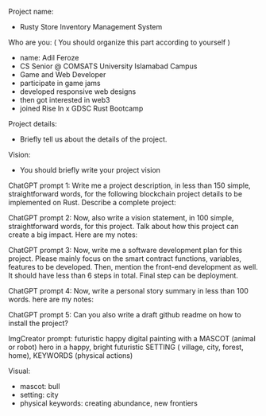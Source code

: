 Project name:
- Rusty Store Inventory Management System

Who are you: ( You should organize this part according to yourself )
- name: Adil Feroze
- CS Senior @ COMSATS University Islamabad Campus
- Game and Web Developer
- participate in game jams
- developed responsive web designs
- then got interested in web3
- joined Rise In x GDSC Rust Bootcamp

Project details:
- Briefly tell us about the details of the project.


Vision:
- You should briefly write your project vision 



ChatGPT prompt 1:
Write me a project description, in less than 150 simple, straightforward words, for the following blockchain project details to be implemented on Rust. Describe a complete project:

ChatGPT prompt 2:
Now, also write a vision statement, in 100 simple, straightforward words, for this project. Talk about how this project can create a big impact. Here are my notes:

ChatGPT prompt 3:
Now, write me a software development plan for this project. Please mainly focus on the smart contract functions, variables, features to be developed. Then, mention the front-end development as well. It should have less than 6 steps in total. Final step can be deployment.

ChatGPT prompt 4:
Now, write a personal story summary in less than 100 words. here are my notes:

ChatGPT prompt 5:
Can you also write a draft github readme on how to install the project?

ImgCreator prompt:
futuristic happy digital painting with a MASCOT (animal or robot) hero in a happy, bright futuristic SETTING ( village, city, forest, home), KEYWORDS (physical actions)

Visual:
- mascot: bull
- setting: city
- physical keywords: creating abundance, new frontiers